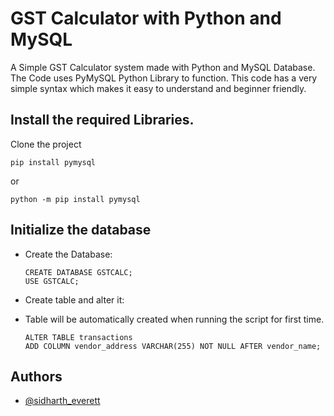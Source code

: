 
# GST Calculator with Python and MySQL
A Simple GST Calculator system made with Python and MySQL Database.
The Code uses PyMySQL Python Library to function. This code has a very simple syntax which makes it easy to understand and beginner friendly.


## Install the required Libraries.

Clone the project

```
pip install pymysql
```
or
```
python -m pip install pymysql
```

## Initialize the database
- Create the Database:
  
  ```
  CREATE DATABASE GSTCALC;
  USE GSTCALC;
  ```
- Create table and alter it:
- Table will be automatically created when running the script for first time.
  
  ```
  ALTER TABLE transactions
  ADD COLUMN vendor_address VARCHAR(255) NOT NULL AFTER vendor_name;
  ```

## Authors

- [@sidharth_everett](https://github.com/Cyber-Zypher)
